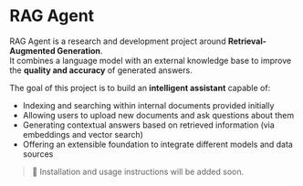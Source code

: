 # RAG Agent

RAG Agent is a research and development project around **Retrieval-Augmented Generation**.  
It combines a language model with an external knowledge base to improve the **quality and accuracy** of generated answers.  

The goal of this project is to build an **intelligent assistant** capable of:
- Indexing and searching within internal documents provided initially
- Allowing users to upload new documents and ask questions about them
- Generating contextual answers based on retrieved information (via embeddings and vector search)
- Offering an extensible foundation to integrate different models and data sources

> 🚀 Installation and usage instructions will be added soon.
